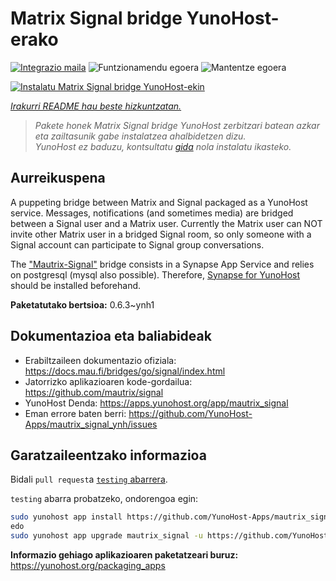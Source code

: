 <!--
Ohart ongi: README hau automatikoki sortu da <https://github.com/YunoHost/apps/tree/master/tools/readme_generator>ri esker
EZ editatu eskuz.
-->

# Matrix Signal bridge YunoHost-erako

[![Integrazio maila](https://dash.yunohost.org/integration/mautrix_signal.svg)](https://ci-apps.yunohost.org/ci/apps/mautrix_signal/) ![Funtzionamendu egoera](https://ci-apps.yunohost.org/ci/badges/mautrix_signal.status.svg) ![Mantentze egoera](https://ci-apps.yunohost.org/ci/badges/mautrix_signal.maintain.svg)

[![Instalatu Matrix Signal bridge YunoHost-ekin](https://install-app.yunohost.org/install-with-yunohost.svg)](https://install-app.yunohost.org/?app=mautrix_signal)

*[Irakurri README hau beste hizkuntzatan.](./ALL_README.md)*

> *Pakete honek Matrix Signal bridge YunoHost zerbitzari batean azkar eta zailtasunik gabe instalatzea ahalbidetzen dizu.*  
> *YunoHost ez baduzu, kontsultatu [gida](https://yunohost.org/install) nola instalatu ikasteko.*

## Aurreikuspena

A puppeting bridge between Matrix and Signal packaged as a YunoHost service. Messages, notifications (and sometimes media) are bridged between a Signal user and a Matrix user.
Currently the Matrix user can NOT invite other Matrix user in a bridged Signal room, so only someone with a Signal account can participate to Signal group conversations.

The ["Mautrix-Signal"](https://docs.mau.fi/bridges/go/signal/index.html) bridge consists in a Synapse App Service and relies on postgresql (mysql also possible). Therefore, [Synapse for YunoHost](https://github.com/YunoHost-Apps/synapse_ynh) should be installed beforehand.


**Paketatutako bertsioa:** 0.6.3~ynh1
## Dokumentazioa eta baliabideak

- Erabiltzaileen dokumentazio ofiziala: <https://docs.mau.fi/bridges/go/signal/index.html>
- Jatorrizko aplikazioaren kode-gordailua: <https://github.com/mautrix/signal>
- YunoHost Denda: <https://apps.yunohost.org/app/mautrix_signal>
- Eman errore baten berri: <https://github.com/YunoHost-Apps/mautrix_signal_ynh/issues>

## Garatzaileentzako informazioa

Bidali `pull request`a [`testing` abarrera](https://github.com/YunoHost-Apps/mautrix_signal_ynh/tree/testing).

`testing` abarra probatzeko, ondorengoa egin:

```bash
sudo yunohost app install https://github.com/YunoHost-Apps/mautrix_signal_ynh/tree/testing --debug
edo
sudo yunohost app upgrade mautrix_signal -u https://github.com/YunoHost-Apps/mautrix_signal_ynh/tree/testing --debug
```

**Informazio gehiago aplikazioaren paketatzeari buruz:** <https://yunohost.org/packaging_apps>
